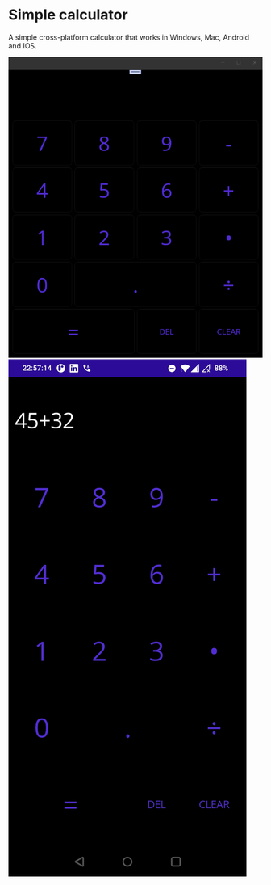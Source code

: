 # Simple calculator

A simple cross-platform calculator that works in Windows, Mac, Android and IOS.


![Simple calculator on Windows](./README_IMAGES/windows.png)
![Simple calculator on Android](./README_IMAGES/android.jpg)


